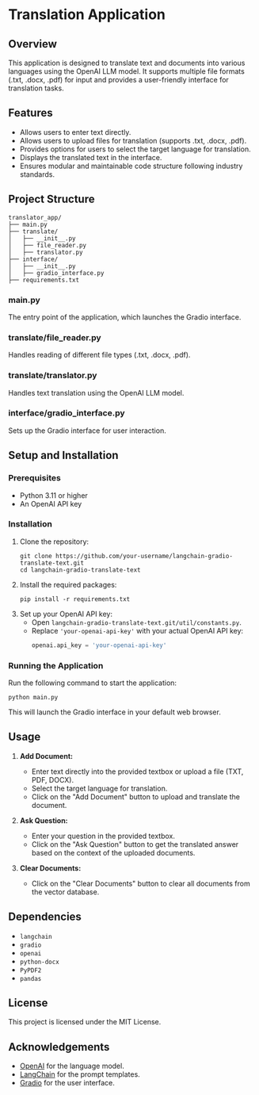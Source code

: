 # Translation Application

## Overview
This application is designed to translate text and documents into various languages using the OpenAI LLM model. It supports multiple file formats (.txt, .docx, .pdf) for input and provides a user-friendly interface for translation tasks.

## Features
- Allows users to enter text directly.
- Allows users to upload files for translation (supports .txt, .docx, .pdf).
- Provides options for users to select the target language for translation.
- Displays the translated text in the interface.
- Ensures modular and maintainable code structure following industry standards.

## Project Structure
```
translator_app/
├── main.py
├── translate/
│   ├── __init__.py
│   ├── file_reader.py
│   ├── translator.py
├── interface/
│   ├── __init__.py
│   ├── gradio_interface.py
├── requirements.txt
```

### main.py
The entry point of the application, which launches the Gradio interface.

### translate/file_reader.py
Handles reading of different file types (.txt, .docx, .pdf).

### translate/translator.py
Handles text translation using the OpenAI LLM model.

### interface/gradio_interface.py
Sets up the Gradio interface for user interaction.

## Setup and Installation

### Prerequisites
- Python 3.11 or higher
- An OpenAI API key

### Installation
1. Clone the repository:
   ```
   git clone https://github.com/your-username/langchain-gradio-translate-text.git
   cd langchain-gradio-translate-text
   ```
2. Install the required packages:
   ```
   pip install -r requirements.txt
   ```
3. Set up your OpenAI API key:
   - Open `langchain-gradio-translate-text.git/util/constants.py`.
   - Replace `'your-openai-api-key'` with your actual OpenAI API key:
     ```python
     openai.api_key = 'your-openai-api-key'
     ```

### Running the Application
Run the following command to start the application:
```
python main.py
```
This will launch the Gradio interface in your default web browser.

## Usage
1. **Add Document:**
   - Enter text directly into the provided textbox or upload a file (TXT, PDF, DOCX).
   - Select the target language for translation.
   - Click on the "Add Document" button to upload and translate the document.

2. **Ask Question:**
   - Enter your question in the provided textbox.
   - Click on the "Ask Question" button to get the translated answer based on the context of the uploaded documents.

3. **Clear Documents:**
   - Click on the "Clear Documents" button to clear all documents from the vector database.

## Dependencies
- `langchain`
- `gradio`
- `openai`
- `python-docx`
- `PyPDF2`
- `pandas`

## License
This project is licensed under the MIT License.

## Acknowledgements
- [OpenAI](https://openai.com) for the language model.
- [LangChain](https://python.langchain.com/v0.2/docs/tutorials/) for the prompt templates.
- [Gradio](https://www.gradio.app/) for the user interface.